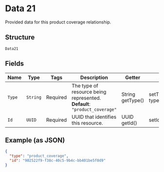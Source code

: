 
# Data 21

Provided data for this product coverage relationship.

## Structure

`Data21`

## Fields

| Name | Type | Tags | Description | Getter | Setter |
|  --- | --- | --- | --- | --- | --- |
| `Type` | `String` | Required | The type of resource being represented.<br>**Default**: `"product_coverage"` | String getType() | setType(String type) |
| `Id` | `UUID` | Required | UUID that identifies this resource. | UUID getId() | setId(UUID id) |

## Example (as JSON)

```json
{
  "type": "product_coverage",
  "id": "902522f9-f38c-40c5-9b4c-bb401be5f0d9"
}
```

